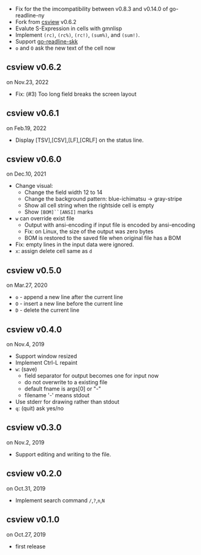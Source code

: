 - Fix for the the imcompatibility between v0.8.3 and v0.14.0 of go-readline-ny
- Fork from [csview] v0.6.2
- Evalute S-Expression in cells with gmnlisp
- Implement `(rc)`, `(rc%)`, `(rc!)`, `(sum%)`, and `(sum!)`.
- Support [go-readline-skk]
- `o` and `O` ask the new text of the cell now

[csview]: https://github.com/hymkor/csview
[go-readline-skk]: https://github.com/nyaosorg/go-readline-skk

csview v0.6.2
------
on Nov.23, 2022

- Fix: (#3) Too long field breaks the screen layout

csview v0.6.1
------
on Feb.19, 2022

- Display [TSV],[CSV],[LF],[CRLF] on the status line.

csview v0.6.0
------
on Dec.10, 2021

- Change visual:
    - Change the field width 12 to 14
    - Change the background pattern: blue-ichimatsu -> gray-stripe
    - Show all cell string when the rightside cell is empty
    - Show `[BOM]``[ANSI]` marks
- `w` can override exist file
    - Output with ansi-encoding if input file is encoded by ansi-encoding
    - Fix: on Linux, the size of the output was zero bytes
    - BOM is restored to the saved file when original file has a BOM
- Fix: empty lines in the input data were ignored.
- `x`: assign delete cell same as `d`

csview v0.5.0
------
on Mar.27, 2020

- `o` - append a new line after the current line
- `O` - insert a new line before the current line
- `D` - delete the current line

csview v0.4.0
------
on Nov.4, 2019

- Support window resized
- Implement Ctrl-L repaint
- `w`: (save)
    - field separator for output becomes one for input now
    - do not overwrite to a existing file
    - default fname is args[0] or "-"
    - filename '-' means stdout
- Use stderr for drawing rather than stdout
- `q`: (quit) ask yes/no

csview v0.3.0
------
on Nov.2, 2019

- Support editing and writing to the file.

csview v0.2.0
------
on Oct.31, 2019

- Implement search command `/`,`?`,`n`,`N`

csview v0.1.0
------
on Oct.27, 2019

- first release
